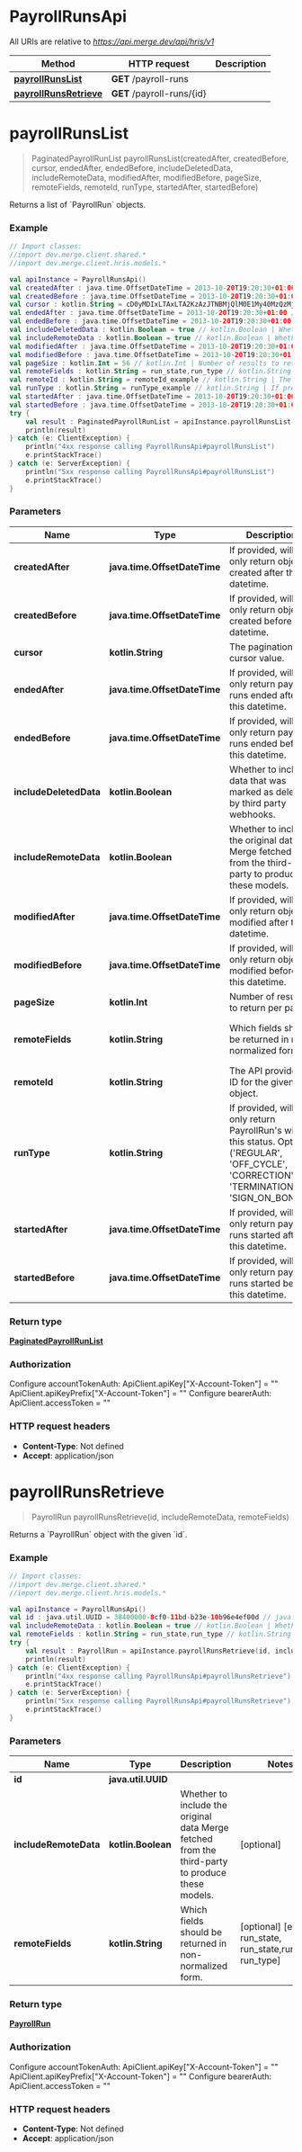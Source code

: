 # PayrollRunsApi

All URIs are relative to *https://api.merge.dev/api/hris/v1*

Method | HTTP request | Description
------------- | ------------- | -------------
[**payrollRunsList**](PayrollRunsApi.md#payrollRunsList) | **GET** /payroll-runs | 
[**payrollRunsRetrieve**](PayrollRunsApi.md#payrollRunsRetrieve) | **GET** /payroll-runs/{id} | 


<a name="payrollRunsList"></a>
# **payrollRunsList**
> PaginatedPayrollRunList payrollRunsList(createdAfter, createdBefore, cursor, endedAfter, endedBefore, includeDeletedData, includeRemoteData, modifiedAfter, modifiedBefore, pageSize, remoteFields, remoteId, runType, startedAfter, startedBefore)



Returns a list of &#x60;PayrollRun&#x60; objects.

### Example
```kotlin
// Import classes:
//import dev.merge.client.shared.*
//import dev.merge.client.hris.models.*

val apiInstance = PayrollRunsApi()
val createdAfter : java.time.OffsetDateTime = 2013-10-20T19:20:30+01:00 // java.time.OffsetDateTime | If provided, will only return objects created after this datetime.
val createdBefore : java.time.OffsetDateTime = 2013-10-20T19:20:30+01:00 // java.time.OffsetDateTime | If provided, will only return objects created before this datetime.
val cursor : kotlin.String = cD0yMDIxLTAxLTA2KzAzJTNBMjQlM0E1My40MzQzMjYlMkIwMCUzQTAw // kotlin.String | The pagination cursor value.
val endedAfter : java.time.OffsetDateTime = 2013-10-20T19:20:30+01:00 // java.time.OffsetDateTime | If provided, will only return payroll runs ended after this datetime.
val endedBefore : java.time.OffsetDateTime = 2013-10-20T19:20:30+01:00 // java.time.OffsetDateTime | If provided, will only return payroll runs ended before this datetime.
val includeDeletedData : kotlin.Boolean = true // kotlin.Boolean | Whether to include data that was marked as deleted by third party webhooks.
val includeRemoteData : kotlin.Boolean = true // kotlin.Boolean | Whether to include the original data Merge fetched from the third-party to produce these models.
val modifiedAfter : java.time.OffsetDateTime = 2013-10-20T19:20:30+01:00 // java.time.OffsetDateTime | If provided, will only return objects modified after this datetime.
val modifiedBefore : java.time.OffsetDateTime = 2013-10-20T19:20:30+01:00 // java.time.OffsetDateTime | If provided, will only return objects modified before this datetime.
val pageSize : kotlin.Int = 56 // kotlin.Int | Number of results to return per page.
val remoteFields : kotlin.String = run_state,run_type // kotlin.String | Which fields should be returned in non-normalized form.
val remoteId : kotlin.String = remoteId_example // kotlin.String | The API provider's ID for the given object.
val runType : kotlin.String = runType_example // kotlin.String | If provided, will only return PayrollRun's with this status. Options: ('REGULAR', 'OFF_CYCLE', 'CORRECTION', 'TERMINATION', 'SIGN_ON_BONUS')
val startedAfter : java.time.OffsetDateTime = 2013-10-20T19:20:30+01:00 // java.time.OffsetDateTime | If provided, will only return payroll runs started after this datetime.
val startedBefore : java.time.OffsetDateTime = 2013-10-20T19:20:30+01:00 // java.time.OffsetDateTime | If provided, will only return payroll runs started before this datetime.
try {
    val result : PaginatedPayrollRunList = apiInstance.payrollRunsList(createdAfter, createdBefore, cursor, endedAfter, endedBefore, includeDeletedData, includeRemoteData, modifiedAfter, modifiedBefore, pageSize, remoteFields, remoteId, runType, startedAfter, startedBefore)
    println(result)
} catch (e: ClientException) {
    println("4xx response calling PayrollRunsApi#payrollRunsList")
    e.printStackTrace()
} catch (e: ServerException) {
    println("5xx response calling PayrollRunsApi#payrollRunsList")
    e.printStackTrace()
}
```

### Parameters

Name | Type | Description  | Notes
------------- | ------------- | ------------- | -------------
 **createdAfter** | **java.time.OffsetDateTime**| If provided, will only return objects created after this datetime. | [optional]
 **createdBefore** | **java.time.OffsetDateTime**| If provided, will only return objects created before this datetime. | [optional]
 **cursor** | **kotlin.String**| The pagination cursor value. | [optional]
 **endedAfter** | **java.time.OffsetDateTime**| If provided, will only return payroll runs ended after this datetime. | [optional]
 **endedBefore** | **java.time.OffsetDateTime**| If provided, will only return payroll runs ended before this datetime. | [optional]
 **includeDeletedData** | **kotlin.Boolean**| Whether to include data that was marked as deleted by third party webhooks. | [optional]
 **includeRemoteData** | **kotlin.Boolean**| Whether to include the original data Merge fetched from the third-party to produce these models. | [optional]
 **modifiedAfter** | **java.time.OffsetDateTime**| If provided, will only return objects modified after this datetime. | [optional]
 **modifiedBefore** | **java.time.OffsetDateTime**| If provided, will only return objects modified before this datetime. | [optional]
 **pageSize** | **kotlin.Int**| Number of results to return per page. | [optional]
 **remoteFields** | **kotlin.String**| Which fields should be returned in non-normalized form. | [optional] [enum: run_state, run_state,run_type, run_type]
 **remoteId** | **kotlin.String**| The API provider&#39;s ID for the given object. | [optional]
 **runType** | **kotlin.String**| If provided, will only return PayrollRun&#39;s with this status. Options: (&#39;REGULAR&#39;, &#39;OFF_CYCLE&#39;, &#39;CORRECTION&#39;, &#39;TERMINATION&#39;, &#39;SIGN_ON_BONUS&#39;) | [optional] [enum: CORRECTION, OFF_CYCLE, REGULAR, SIGN_ON_BONUS, TERMINATION]
 **startedAfter** | **java.time.OffsetDateTime**| If provided, will only return payroll runs started after this datetime. | [optional]
 **startedBefore** | **java.time.OffsetDateTime**| If provided, will only return payroll runs started before this datetime. | [optional]

### Return type

[**PaginatedPayrollRunList**](PaginatedPayrollRunList.md)

### Authorization


Configure accountTokenAuth:
    ApiClient.apiKey["X-Account-Token"] = ""
    ApiClient.apiKeyPrefix["X-Account-Token"] = ""
Configure bearerAuth:
    ApiClient.accessToken = ""

### HTTP request headers

 - **Content-Type**: Not defined
 - **Accept**: application/json

<a name="payrollRunsRetrieve"></a>
# **payrollRunsRetrieve**
> PayrollRun payrollRunsRetrieve(id, includeRemoteData, remoteFields)



Returns a &#x60;PayrollRun&#x60; object with the given &#x60;id&#x60;.

### Example
```kotlin
// Import classes:
//import dev.merge.client.shared.*
//import dev.merge.client.hris.models.*

val apiInstance = PayrollRunsApi()
val id : java.util.UUID = 38400000-8cf0-11bd-b23e-10b96e4ef00d // java.util.UUID | 
val includeRemoteData : kotlin.Boolean = true // kotlin.Boolean | Whether to include the original data Merge fetched from the third-party to produce these models.
val remoteFields : kotlin.String = run_state,run_type // kotlin.String | Which fields should be returned in non-normalized form.
try {
    val result : PayrollRun = apiInstance.payrollRunsRetrieve(id, includeRemoteData, remoteFields)
    println(result)
} catch (e: ClientException) {
    println("4xx response calling PayrollRunsApi#payrollRunsRetrieve")
    e.printStackTrace()
} catch (e: ServerException) {
    println("5xx response calling PayrollRunsApi#payrollRunsRetrieve")
    e.printStackTrace()
}
```

### Parameters

Name | Type | Description  | Notes
------------- | ------------- | ------------- | -------------
 **id** | **java.util.UUID**|  |
 **includeRemoteData** | **kotlin.Boolean**| Whether to include the original data Merge fetched from the third-party to produce these models. | [optional]
 **remoteFields** | **kotlin.String**| Which fields should be returned in non-normalized form. | [optional] [enum: run_state, run_state,run_type, run_type]

### Return type

[**PayrollRun**](PayrollRun.md)

### Authorization


Configure accountTokenAuth:
    ApiClient.apiKey["X-Account-Token"] = ""
    ApiClient.apiKeyPrefix["X-Account-Token"] = ""
Configure bearerAuth:
    ApiClient.accessToken = ""

### HTTP request headers

 - **Content-Type**: Not defined
 - **Accept**: application/json

